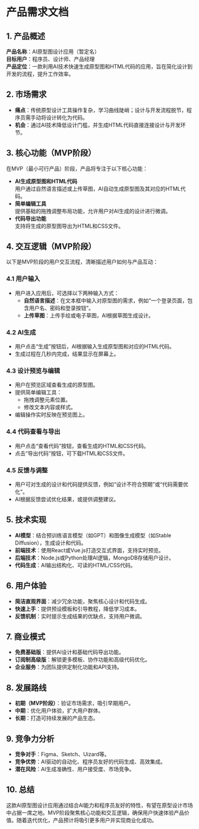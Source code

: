 # 产品需求文档

## 1. 产品概述
**产品名称**：AI原型图设计应用（暂定名）  
**目标用户**：程序员、设计师、产品经理  
**产品定位**：一款利用AI技术快速生成原型图和HTML代码的应用，旨在简化设计到开发的流程，提升工作效率。

## 2. 市场需求
- **痛点**：传统原型设计工具操作复杂，学习曲线陡峭；设计与开发流程脱节，程序员需手动将设计转化为代码。
- **机会**：通过AI技术降低设计门槛，并生成HTML代码直接连接设计与开发环节。

## 3. 核心功能（MVP阶段）
在MVP（最小可行产品）阶段，产品将专注于以下核心功能：

- **AI生成原型图和HTML代码**  
  用户通过自然语言描述或上传草图，AI自动生成原型图及其对应的HTML代码。
- **简单编辑工具**  
  提供基础的拖拽调整布局功能，允许用户对AI生成的设计进行微调。
- **代码导出功能**  
  支持将生成的原型图导出为HTML和CSS文件。

## 4. 交互逻辑（MVP阶段）
以下是MVP阶段的用户交互流程，清晰描述用户如何与产品互动：

### 4.1 用户输入
- 用户进入应用后，可选择以下两种输入方式：
  - **自然语言描述**：在文本框中输入对原型图的需求，例如“一个登录页面，包含用户名、密码和登录按钮”。
  - **上传草图**：上传手绘或电子草图，AI根据草图生成设计。

### 4.2 AI生成
- 用户点击“生成”按钮后，AI根据输入生成原型图和对应的HTML代码。
- 生成过程在几秒内完成，结果显示在屏幕上。

### 4.3 设计预览与编辑
- 用户在预览区域查看生成的原型图。
- 提供简单编辑工具：
  - 拖拽调整元素位置。
  - 修改文本内容或样式。
- 编辑操作实时反映在预览图上。

### 4.4 代码查看与导出
- 用户点击“查看代码”按钮，查看生成的HTML和CSS代码。
- 点击“导出代码”按钮，可下载HTML和CSS文件。

### 4.5 反馈与调整
- 用户可对生成的设计和代码提供反馈，例如“设计不符合预期”或“代码需要优化”。
- AI根据反馈尝试优化结果，或提供调整建议。

## 5. 技术实现
- **AI模型**：结合预训练语言模型（如GPT）和图像生成模型（如Stable Diffusion），生成设计和代码。
- **前端技术**：使用React或Vue.js打造交互式界面，支持实时预览。
- **后端技术**：Node.js或Python处理AI逻辑，MongoDB存储用户设计。
- **代码生成**：AI输出结构化、可读的HTML/CSS代码。

## 6. 用户体验
- **简洁直观界面**：减少冗余功能，聚焦核心设计和代码生成。
- **快速上手**：提供预设模板和引导教程，降低学习成本。
- **反馈机制**：实时提示生成结果的优缺点，支持用户微调。

## 7. 商业模式
- **免费基础版**：提供AI设计和基础代码导出功能。
- **订阅制高级版**：解锁更多模板、协作功能和高级代码优化。
- **企业服务**：为团队提供定制化功能和API支持。

## 8. 发展路线
- **初期（MVP阶段）**：验证市场需求，吸引早期用户。
- **中期**：优化用户体验，扩大用户群体。
- **长期**：打造可持续发展的产品生态。

## 9. 竞争力分析
- **竞争对手**：Figma、Sketch、Uizard等。
- **竞争优势**：AI驱动的自动化、程序员友好的代码生成、高效集成。
- **潜在风险**：AI生成准确性、用户接受度、市场竞争。

## 10. 总结
这款AI原型图设计应用通过结合AI能力和程序员友好的特性，有望在原型设计市场中占据一席之地。MVP阶段聚焦核心功能和交互逻辑，确保用户快速体验产品价值。随着迭代优化，产品预计将吸引更多用户并实现商业化成功。
